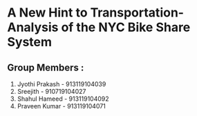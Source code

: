 # A New Hint to Transportation-Analysis of the NYC Bike Share System

## Group Members : 

1. Jyothi Prakash - 913119104039
2. Sreejith       - 910719104027
3. Shahul Hameed  - 913119104092
4. Praveen Kumar  - 913119104071
